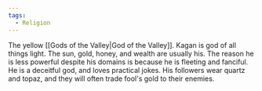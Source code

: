 ```yaml
---
tags:
  - Religion
---
```

The yellow [[Gods of the Valley|God of the Valley]]. Kagan is god of all things light. The sun, gold, honey, and wealth are usually his. The reason he is less powerful despite his domains is because he is fleeting and fanciful. He is a deceitful god, and loves practical jokes. His followers wear quartz and topaz, and they will often trade fool's gold to their enemies.